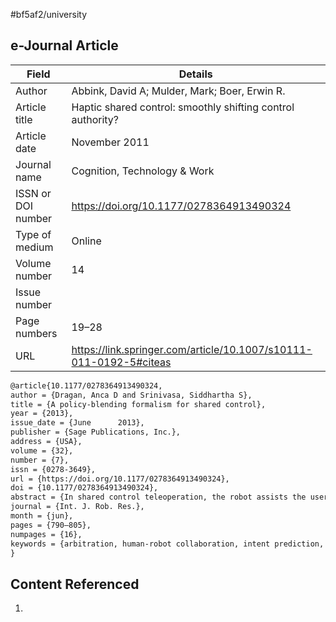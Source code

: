 #bf5af2/university 

## e-Journal Article

| Field              | Details                                                            |
| ------------------ | ------------------------------------------------------------------ |
| Author             | Abbink, David A; Mulder, Mark; Boer, Erwin R.                      |
| Article title      | Haptic shared control: smoothly shifting control authority?        |
| Article date       | November 2011                                                      |
| Journal name       | Cognition, Technology & Work                                       |
| ISSN or DOI number | https://doi.org/10.1177/0278364913490324                           |
| Type of medium     | Online                                                             |
| Volume number      | 14                                                                 |
| Issue number       |                                                                    |
| Page numbers       | 19–28                                                              |
| URL                | https://link.springer.com/article/10.1007/s10111-011-0192-5#citeas |

```tex
@article{10.1177/0278364913490324,
author = {Dragan, Anca D and Srinivasa, Siddhartha S},
title = {A policy-blending formalism for shared control},
year = {2013},
issue_date = {June      2013},
publisher = {Sage Publications, Inc.},
address = {USA},
volume = {32},
number = {7},
issn = {0278-3649},
url = {https://doi.org/10.1177/0278364913490324},
doi = {10.1177/0278364913490324},
abstract = {In shared control teleoperation, the robot assists the user in accomplishing the desired task, making teleoperation easier and more seamless. Rather than simply executing the user's input, which is hindered by the inadequacies of the interface, the robot attempts to predict the user's intent, and assists in accomplishing it. In this work, we are interested in the scientific underpinnings of assistance: we propose an intuitive formalism that captures assistance as policy blending, illustrate how some of the existing techniques for shared control instantiate it, and provide a principled analysis of its main components: prediction of user intent and its arbitration with the user input. We define the prediction problem, with foundations in inverse reinforcement learning, discuss simplifying assumptions that make it tractable, and test these on data from users teleoperating a robotic manipulator. We define the arbitration problem from a control-theoretic perspective, and turn our attention to what users consider good arbitration. We conduct a user study that analyzes the effect of different factors on the performance of assistance, indicating that arbitration should be contextual: it should depend on the robot's confidence in itself and in the user, and even the particulars of the user. Based on the study, we discuss challenges and opportunities that a robot sharing the control with the user might face: adaptation to the context and the user, legibility of behavior, and the closed loop between prediction and user behavior.},
journal = {Int. J. Rob. Res.},
month = {jun},
pages = {790–805},
numpages = {16},
keywords = {arbitration, human-robot collaboration, intent prediction, shared control, sliding autonomy, teleoperation}
}
```

## Content Referenced

1. 
